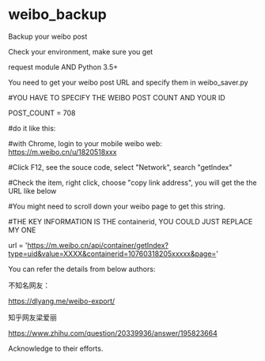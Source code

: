 # weibo_backup
Backup your weibo post

Check your environment, make sure you get

request module AND Python 3.5+

You need to get your weibo post URL and specify them in weibo_saver.py

#YOU HAVE TO SPECIFY THE WEIBO POST COUNT AND YOUR ID

POST_COUNT = 708

#do it like this:

#with Chrome, login to your mobile weibo web: https://m.weibo.cn/u/1820518xxx

#Click F12, see the souce code, select "Network", search "getIndex"

#Check the item, right click, choose "copy link address", you will get the the URL like below

#You might need to scroll down your weibo page to get this string.

#THE KEY INFORMATION IS THE containerid, YOU COULD JUST REPLACE MY ONE

url = 'https://m.weibo.cn/api/container/getIndex?type=uid&value=XXXX&containerid=10760318205xxxxx&page='

You can refer the details from below authors:

不知名网友：

https://dlyang.me/weibo-export/

知乎网友梁爱丽

https://www.zhihu.com/question/20339936/answer/195823664

Acknowledge to their efforts.
